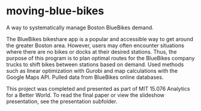 # moving-blue-bikes
A way to systematically manage Boston BlueBikes demand.

The BlueBikes bikeshare app is a popular and accessible way to get around the greater Boston area. However, users may often encounter situations where there are no bikes or docks at their desired stations. Thus, the purpose of this program is to plan optimal routes for the BlueBikes company trucks to shift bikes between stations based on demand. Used methods such as linear optimization with Gurobi and map calculations with the Google Maps API. Pulled data from BlueBikes online databases.

This project was completed and presented as part of MIT 15.076 Analytics for a Better World. To read the final paper or view the slideshow presentation, see the presentation subfolder.
